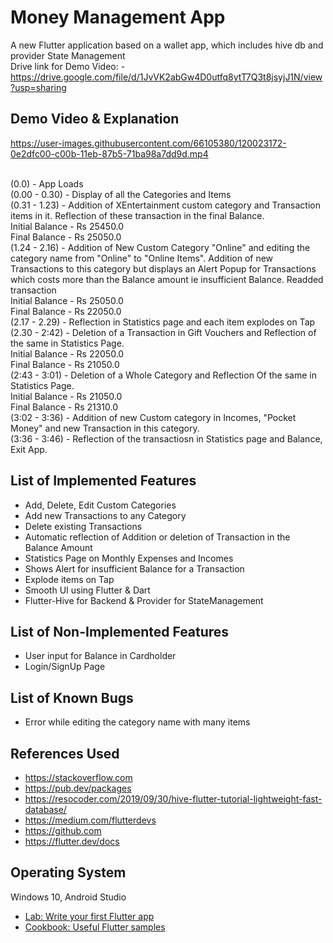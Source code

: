 # Money Management App

A new Flutter application based on a wallet app, which includes hive db and provider State Management <br>
Drive link for Demo Video: - https://drive.google.com/file/d/1JvVK2abGw4D0utfq8ytT7Q3t8jsyjJ1N/view?usp=sharing
## Demo Video & Explanation

https://user-images.githubusercontent.com/66105380/120023172-0e2dfc00-c00b-11eb-87b5-71ba98a7dd9d.mp4


<br>
(0.0) - App Loads <br>
(0.00 - 0.30) - Display of all the Categories and Items  <br>
(0.31 - 1.23) - Addition of XEntertainment custom category and Transaction items in it. Reflection of these transaction in the final Balance.  <br>
                Initial Balance - Rs 25450.0  <br>
                Final Balance - Rs 25050.0  <br>
(1.24 - 2.16) - Addition of New Custom Category "Online" and editing the category name from "Online" to "Online Items". Addition of new Transactions to this category but displays an Alert Popup for Transactions which costs more than the Balance amount ie insufficient Balance. Readded transaction  <br>
                Initial Balance - Rs 25050.0 <br>
                Final Balance - Rs 22050.0 <br>
(2.17 - 2.29) - Reflection in Statistics page and each item explodes on Tap <br>
(2.30 - 2:42) - Deletion of a Transaction in Gift Vouchers and Reflection of the same in Statistics Page. <br>
                Initial Balance - Rs 22050.0 <br>
                Final Balance - Rs 21050.0 <br>
(2:43 - 3:01) - Deletion of a Whole Category and Reflection Of the same in Statistics Page. <br>
                Initial Balance - Rs 21050.0 <br>
                Final Balance - Rs 21310.0 <br>
(3:02 - 3:36) - Addition of new Custom category in Incomes, "Pocket Money" and new Transaction in this category. <br>
(3:36 - 3:46) - Reflection of the transactiosn in Statistics page and Balance, Exit App. <br>
                

## List of Implemented Features
- Add, Delete, Edit Custom Categories
- Add new Transactions to any Category
- Delete existing Transactions
- Automatic reflection of Addition or deletion of Transaction in the Balance Amount
- Statistics Page on Monthly Expenses and Incomes
- Shows Alert for insufficient Balance for a Transaction
- Explode items on Tap
- Smooth UI using Flutter & Dart
- Flutter-Hive for Backend & Provider for StateManagement

## List of Non-Implemented Features
- User input for Balance in Cardholder
- Login/SignUp Page

## List of Known Bugs
- Error while editing the category name with many items

## References Used
- https://stackoverflow.com
- https://pub.dev/packages
- https://resocoder.com/2019/09/30/hive-flutter-tutorial-lightweight-fast-database/
- https://medium.com/flutterdevs
- https://github.com
- https://flutter.dev/docs

## Operating System
Windows 10, Android Studio


- [Lab: Write your first Flutter app](https://flutter.dev/docs/get-started/codelab)
- [Cookbook: Useful Flutter samples](https://flutter.dev/docs/cookbook)

